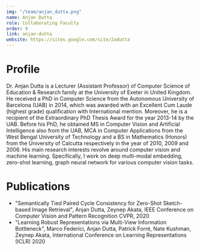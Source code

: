 ```yaml
---
img: "/team/anjan_dutta.png"
name: Anjan Dutta
role: Collaborating Faculty
order: 9
link: anjan-dutta
website: https://sites.google.com/site/2adutta
---
```



# Profile
Dr. Anjan Dutta is a Lecturer (Assistant Professor) of Computer Science of Education & Research family at the University of Exeter in United Kingdom. He received a PhD in Computer Science from the Autonomous University of Barcelona (UAB) in 2014, which was awarded with an Excellent Cum Laude (highest grade) qualification with International mention. Moreover, he is a recipient of the Extraordinary PhD Thesis Award for the year 2013-14 by the UAB. Before his PhD, he obtained MS in Computer Vision and Artificial Intelligence also from the UAB, MCA in Computer Applications from the West Bengal University of Technology and a BS in Mathematics (Honors) from the University of Calcutta respectively in the year of 2010, 2009 and 2006. His main research interests revolve around computer vision and machine learning. Specifically, I work on deep multi-modal embedding, zero-shot learning, graph neural network for various computer vision tasks.

# Publications
* "Semantically Tied Paired Cycle Consistency for Zero-Shot Sketch-based Image Retrieval", Anjan Dutta, Zeynep Akata, IEEE Conference on Computer Vision and Pattern Recognition CVPR, 2020
* "Learning Robust Representations via Multi-View Information Bottleneck", Marco Federici, Anjan Dutta, Patrick Forré, Nate Kushman, Zeynep Akata, International Conference on Learning Representations (ICLR) 2020

